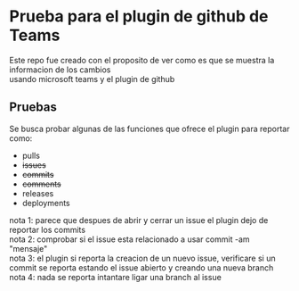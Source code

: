 # Prueba para el plugin de github de Teams
Este repo fue creado con el proposito de ver como es que se muestra la informacion de los cambios  
usando microsoft teams y el plugin de github

## Pruebas
Se busca probar algunas de las funciones que ofrece el plugin para reportar como:
* pulls
* ~~issues~~
* ~~commits~~
* ~~comments~~
* releases
* deployments

nota 1: parece que despues de abrir y cerrar un issue el plugin dejo de reportar los commits  
nota 2: comprobar si el issue esta relacionado a usar commit -am "mensaje"  
nota 3: el plugin si reporta la creacion de un nuevo issue, verificare si un commit se reporta estando el issue abierto y creando una nueva branch  
nota 4: nada se reporta intantare ligar una branch al issue  